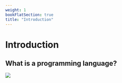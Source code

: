 ```yaml
---
weight: 1
bookFlatSection: true
title: "Introduction"
---
```


# Introduction



## What is a programming language?

 <img src="/interpeter.png">